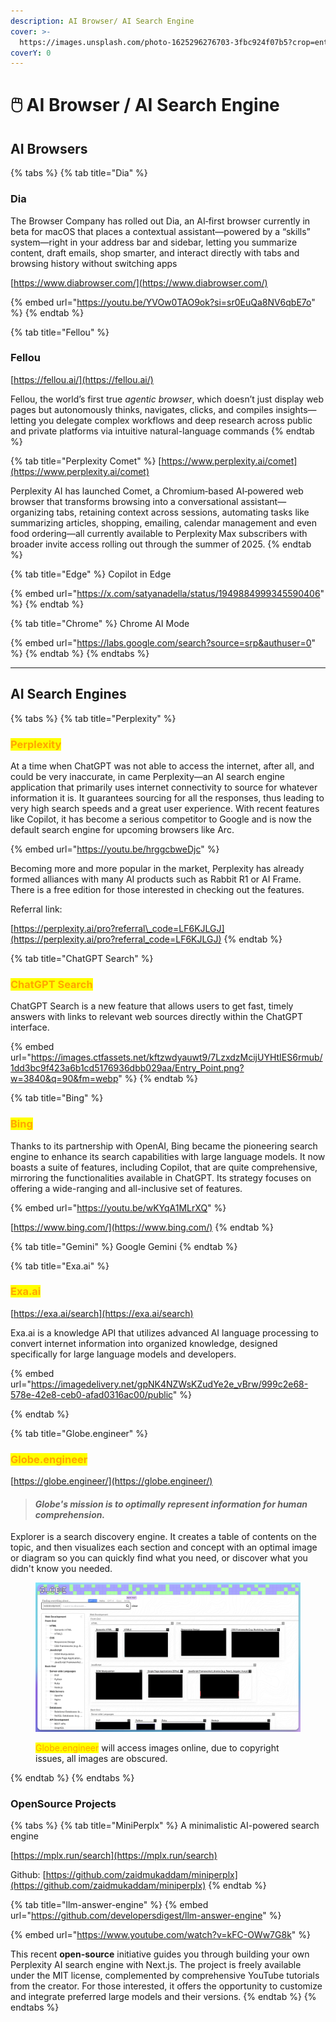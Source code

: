 ```yaml
---
description: AI Browser/ AI Search Engine
cover: >-
  https://images.unsplash.com/photo-1625296276703-3fbc924f07b5?crop=entropy&cs=srgb&fm=jpg&ixid=M3wxOTcwMjR8MHwxfHNlYXJjaHw1fHxzZWFyY2glMjBlbmdpbmV8ZW58MHx8fHwxNzE4NTk0MzA4fDA&ixlib=rb-4.0.3&q=85
coverY: 0
---
```


# 🖱️ AI Browser / AI Search Engine

## AI Browsers

{% tabs %}
{% tab title="Dia" %}
### Dia

The Browser Company has rolled out Dia, an AI‑first browser currently in beta for macOS that places a contextual assistant—powered by a “skills” system—right in your address bar and sidebar, letting you summarize content, draft emails, shop smarter, and interact directly with tabs and browsing history without switching apps

[https://www.diabrowser.com/](https://www.diabrowser.com/)

{% embed url="https://youtu.be/YVOw0TAO9ok?si=sr0EuQa8NV6qbE7o" %}
{% endtab %}

{% tab title="Fellou" %}
### Fellou

[https://fellou.ai/](https://fellou.ai/)

Fellou, the world’s first true _agentic browser_, which doesn’t just display web pages but autonomously thinks, navigates, clicks, and compiles insights—letting you delegate complex workflows and deep research across public and private platforms via intuitive natural-language commands
{% endtab %}

{% tab title="Perplexity Comet" %}
[https://www.perplexity.ai/comet](https://www.perplexity.ai/comet)

Perplexity AI has launched Comet, a Chromium‑based AI‑powered web browser that transforms browsing into a conversational assistant—organizing tabs, retaining context across sessions, automating tasks like summarizing articles, shopping, emailing, calendar management and even food ordering—all currently available to Perplexity Max subscribers with broader invite access rolling out through the summer of 2025.
{% endtab %}

{% tab title="Edge" %}
Copilot in Edge

{% embed url="https://x.com/satyanadella/status/1949884999345590406" %}
{% endtab %}

{% tab title="Chrome" %}
Chrome AI Mode

{% embed url="https://labs.google.com/search?source=srp&authuser=0" %}
{% endtab %}
{% endtabs %}





***

## AI Search Engines

{% tabs %}
{% tab title="Perplexity" %}
### <mark style="color:orange;">Perplexity</mark>

At a time when ChatGPT was not able to access the internet, after all, and could be very inaccurate, in came Perplexity—an AI search engine application that primarily uses internet connectivity to source for whatever information it is. It guarantees sourcing for all the responses, thus leading to very high search speeds and a great user experience. With recent features like Copilot, it has become a serious competitor to Google and is now the default search engine for upcoming browsers like Arc.

{% embed url="https://youtu.be/hrggcbweDjc" %}

Becoming more and more popular in the market, Perplexity has already formed alliances with many AI products such as Rabbit R1 or AI Frame. There is a free edition for those interested in checking out the features.

Referral link:

[https://perplexity.ai/pro?referral\_code=LF6KJLGJ](https://perplexity.ai/pro?referral_code=LF6KJLGJ)
{% endtab %}

{% tab title="ChatGPT Search" %}
### <mark style="color:orange;">ChatGPT Search</mark>

ChatGPT Search is a new feature that allows users to get fast, timely answers with links to relevant web sources directly within the ChatGPT interface.

{% embed url="https://images.ctfassets.net/kftzwdyauwt9/7LzxdzMcijUYHtIES6rmub/1dd3bc9f423a6b1cd5176936dbb029aa/Entry_Point.png?w=3840&q=90&fm=webp" %}
{% endtab %}

{% tab title="Bing" %}
### <mark style="color:orange;">Bing</mark>

Thanks to its partnership with OpenAI, Bing became the pioneering search engine to enhance its search capabilities with large language models. It now boasts a suite of features, including Copilot, that are quite comprehensive, mirroring the functionalities available in ChatGPT. Its strategy focuses on offering a wide-ranging and all-inclusive set of features.

{% embed url="https://youtu.be/wKYqA1MLrXQ" %}

[https://www.bing.com/](https://www.bing.com/)
{% endtab %}

{% tab title="Gemini" %}
Google Gemini
{% endtab %}

{% tab title="Exa.ai" %}
### <mark style="color:orange;">Exa.ai</mark>

[https://exa.ai/search](https://exa.ai/search)

Exa.ai is a knowledge API that utilizes advanced AI language processing to convert internet information into organized knowledge, designed specifically for large language models and developers.

{% embed url="https://imagedelivery.net/gpNK4NZWsKZudYe2e_vBrw/999c2e68-578e-42e8-ceb0-afad0316ac00/public" %}


{% endtab %}

{% tab title="Globe.engineer" %}
### <mark style="color:orange;">Globe.engineer</mark>

[https://globe.engineer/](https://globe.engineer/)

> #### _Globe's mission is to optimally represent information for human comprehension._

Explorer is a search discovery engine. It creates a table of contents on the topic, and then visualizes each section and concept with an optimal image or diagram so you can quickly find what you need, or discover what you didn't know you needed.

<figure><img src="../../.gitbook/assets/engineer globe tiny.png" alt=""><figcaption><p><mark style="color:orange;">Globe.engineer</mark> will access images online, due to copyright issues, all images are obscured.</p></figcaption></figure>


{% endtab %}
{% endtabs %}



### OpenSource Projects

{% tabs %}
{% tab title="MiniPerplx" %}
A minimalistic AI-powered search engine

[https://mplx.run/search](https://mplx.run/search)

Github: [https://github.com/zaidmukaddam/miniperplx](https://github.com/zaidmukaddam/miniperplx)
{% endtab %}

{% tab title="llm-answer-engine" %}
{% embed url="https://github.com/developersdigest/llm-answer-engine" %}

{% embed url="https://www.youtube.com/watch?v=kFC-OWw7G8k" %}

This recent **open-source** initiative guides you through building your own Perplexity AI search engine with Next.js. The project is freely available under the MIT license, complemented by comprehensive YouTube tutorials from the creator. For those interested, it offers the opportunity to customize and integrate preferred large models and their versions.
{% endtab %}
{% endtabs %}

